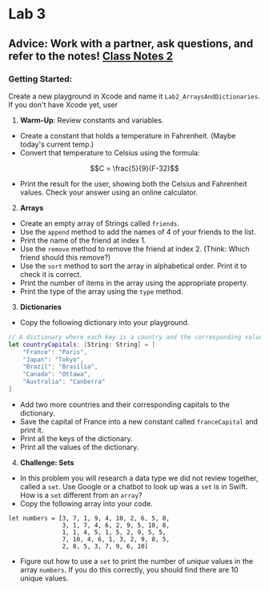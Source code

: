 # Lab 3 

## Advice: Work with a partner, ask questions, and refer to the notes! [Class Notes 2](https://github.com/lmansfieldPC/iOSAppDevelopment/blob/main/Class_Notes2.md)


### Getting Started: 
Create a new playground in Xcode and name it `Lab2_ArraysAndDictionaries`.
If you don't have Xcode yet, user 


1. **Warm-Up**: Review constants and variables.
- Create a constant that holds a temperature in Fahrenheit. (Maybe today's current temp.)
- Convert that temperature to Celsius using the formula:

$$C = \frac{5}{9}(F-32)$$

- Print the result for the user, showing both the Celsius and Fahrenheit values. Check your answer using an online calculator.

2. **Arrays**
- Create an empty array of Strings called `friends`.
- Use the `append` method to add the names of 4 of your friends to the list.
- Print the name of the friend at index 1.
- Use the `remove` method to remove the friend at index 2. (Think: Which friend should this remove?)
- Use the `sort` method to sort the array in alphabetical order. Print it to check it is correct.
- Print the number of items in the array using the appropriate property.
- Print the type of the array using the `type` method.

3. **Dictionaries**
- Copy the following dictionary into your playground.
```swift
// A dictionary where each key is a country and the corresponding value is the capital.
let countryCapitals: [String: String] = [
    "France": "Paris",
    "Japan": "Tokyo",
    "Brazil": "Brasília",
    "Canada": "Ottawa",
    "Australia": "Canberra"
]
```
- Add two more countries and their corresponding capitals to the dictionary.
- Save the capital of France into a new constant called `franceCapital` and print it. 
- Print all the keys of the dictionary.
- Print all the values of the dictionary.

4. **Challenge: Sets**
- In this problem you will research a data type we did not review together, called a `set`. Use Google or a chatbot to look up was a `set` is in Swift. How is a `set` different from an `array`? 
- Copy the following array into your code.
```
let numbers = [3, 7, 1, 9, 4, 10, 2, 6, 5, 8,
               3, 1, 7, 4, 6, 2, 9, 5, 10, 8,
               1, 1, 4, 5, 1, 5, 2, 9, 5, 5,
               7, 10, 4, 6, 1, 3, 2, 9, 8, 5,
               2, 8, 5, 3, 7, 9, 6, 10]
```
- Figure out how to use a `set` to print the number of *unique* values in the array `numbers`. If you do this correctly, you should find there are 10 unique values.




